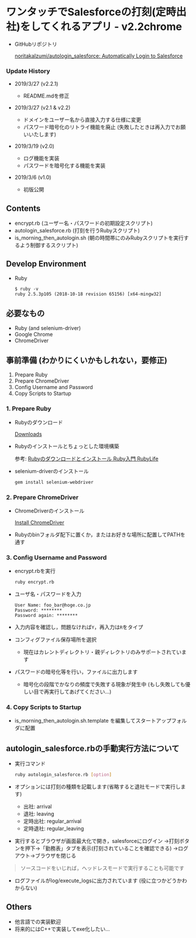 # ワンタッチでSalesforceの打刻(定時出社)をしてくれるアプリ - v2.2chrome

-   GitHubリポジトリ

    [noritakaIzumi/autologin_salesforce: Automatically Login to Salesforce](https://github.com/noritakaIzumi/autologin_salesforce)

### Update History

-   2019/3/27 (v2.2.1)

    -   README.mdを修正

-   2019/3/27 (v2.1 & v2.2)

    -   ドメインをユーザー名から直接入力する仕様に変更
    -   パスワード暗号化のリトライ機能を廃止 (失敗したときは再入力でお願いいたします)

-   2019/3/19 (v2.0)

    -   ログ機能を実装
    -   パスワードを暗号化する機能を実装

-   2019/3/6 (v1.0)

    -   初版公開

## Contents

-   encrypt.rb (ユーザー名・パスワードの初期設定スクリプト)
-   autologin_salesforce.rb (打刻を行うRubyスクリプト)
-   is_morning_then_autologin.sh (朝の時間帯にのみRubyスクリプトを実行するよう制御するスクリプト)

## Develop Environment

-   Ruby

    ```text
    $ ruby -v
    ruby 2.5.3p105 (2018-10-18 revision 65156) [x64-mingw32]
    ```

## 必要なもの

-   Ruby (and selenium-driver)
-   Google Chrome
-   ChromeDriver

## 事前準備 (わかりにくいかもしれない，要修正)

1.  Prepare Ruby
2.  Prepare ChromeDriver
3.  Config Username and Password
4.  Copy Scripts to Startup

### 1. Prepare Ruby

-   Rubyのダウンロード

    [Downloads](https://rubyinstaller.org/downloads/)

-   Rubyのインストールとちょっとした環境構築

    参考: [Rubyのダウンロードとインストール Ruby入門 RubyLife](https://www.javadrive.jp/ruby/install/index1.html)

-   selenium-driverのインストール

    ```bash
    gem install selenium-webdriver
    ```

### 2. Prepare ChromeDriver

-   ChromeDriverのインストール

    [Install ChromeDriver](https://chromedriver.storage.googleapis.com/index.html?path=73.0.3683.20/)

-   Rubyのbinフォルダ配下に置くか，またはお好きな場所に配置してPATHを通す

### 3. Config Username and Password

-   encrypt.rbを実行

    ```bash
    ruby encrypt.rb
    ```

-   ユーザ名・パスワードを入力

    ```text
    User Name: foo_bar@hoge.co.jp
    Password: ********
    Password again: ********
    ```

-   入力内容を確認し，問題なければ`Y`，再入力は`R`をタイプ

-   コンフィグファイル保存場所を選択

    -   現在はカレントディレクトリ・親ディレクトリのみサポートされています

-   パスワードの暗号化等を行い，ファイルに出力します

    -   暗号化の段階でかなりの頻度で失敗する現象が発生中 (もし失敗しても優しい目で再実行してあげてください...)

### 4. Copy Scripts to Startup

-   is_morning_then_autologin.sh.template を編集してスタートアップフォルダに配置

## autologin_salesforce.rbの手動実行方法について

-   実行コマンド

    ```bash
    ruby autologin_salesforce.rb [option]
    ```

-   オプションには打刻の種類を記載します(省略すると退社モードで実行します)

    -   出社: arrival
    -   退社: leaving
    -   定時出社: regular_arrival
    -   定時退社: regular_leaving

-   実行するとブラウザが画面最大化で開き，salesforceにログイン
→打刻ボタンを押下→「勤務表」タブを表示(打刻されていることを確認できる)
→ログアウト→ブラウザを閉じる

>   ソースコードをいじれば，ヘッドレスモードで実行することも可能です

-   ログファイルがlog/execute_logsに出力されています (役に立つかどうかわからない)

## Others

-   他言語での実装歓迎
-   将来的にはC++で実装してexe化したい...
